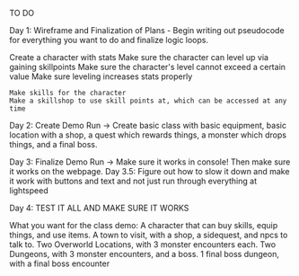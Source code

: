 TO DO

Day 1: Wireframe and Finalization of Plans - Begin writing out pseudocode for everything you want to do and finalize logic loops. 

Create a character with stats
    Make sure the character can level up via gaining skillpoints
    Make sure the character's level cannot exceed a certain value
    Make sure leveling increases stats properly
    
    Make skills for the character
    Make a skillshop to use skill points at, which can be accessed at any time


Day 2: Create Demo Run -> Create basic class with basic equipment, basic location with a shop, a quest which rewards things, a monster which drops things, and a final boss.


Day 3: Finalize Demo Run -> Make sure it works in console! Then make sure it works on the webpage.
Day 3.5: Figure out how to slow it down and make it work with buttons and text and not just run through everything at lightspeed

Day 4: TEST IT ALL AND MAKE SURE IT WORKS


What you want for the class demo:
A character that can buy skills, equip things, and use items.
A town to visit, with a shop, a sidequest, and npcs to talk to.
Two Overworld Locations, with 3 monster encounters each.
Two Dungeons, with 3 monster encounters, and a boss.
1 final boss dungeon, with a final boss encounter